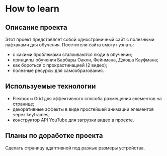 # How to learn

## Описание проекта

Этот проект представляет собой одностраничный сайт с полезными лафхаками для обучения. Посетители сайта смогут узнать:
* с какими проблемами сталкиваются люди в обучении;
* принципы обучения Барбары Оакли, Фейнмана, Джоша Кауфмана;
* как бороться с прокрастинацией (2 видео);
* полезные ресурсы для самообразования.

## Используемые технологии

* Flexbox и Grid для эффективного способа размещения элементов на странице;
* декоративные эффекты в виде простейшей анимации элементов через keyframes;
* конструктор API YouTube для загрузки видео в проекте.

## Планы по доработке проекта

Сделать страницу адаптивной под разные размеры устройства.
